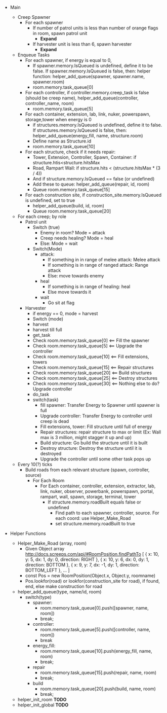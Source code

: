 - Main
  - Creep Spawner
    - For each spawner
      - If number of patrol units is less than number of orange flags in room, spawn patrol unit
        - **Expand**
      - If harvester unit is less than 6, spawn harvester
        - **Expand**
  - Enqueue Tasks
    - For each spawner, if energy is equal to 0,
      - If spawner.memory.IsQueued is undefined, define it to be false. If spawner.memory.IsQueued is false, then: helper function: helper_add_queue(spawner, spawner.name, spawner.room)
      - room.memory.task_queue[0]
    - For each controller, if controller.memory.creep_task is false (should be creep name), helper_add_queue(controller, controller_name, room)
      - room.memory.task_queue[5]
    - For each container, extension, lab, link, nuker, powerspawn, storage,tower when energy is 0
      - if structures.memory.IsQueued is undefined, define it to false. If structures.memory.IsQueued is false, then: helper_add_queue(energy_fill, name, structure.room)
      - Define name as Structure.id
      - room.memory.task_queue[10]
    - For each structure, check if it needs repair:
      - Tower, Extension, Controller, Spawn, Container: if structure.htis<structure.hitsMax
      - Road, Rampart Wall: if structure.hits < (structure.hitsMax * (3 / 4))
      - And if structure.memory.IsQueued == false (or undefined)
      - Add these to queue: helper_add_queue(repair, id, room)
      - Queue room.memory.task_queue[15]
    - For each construction site, if construction_site.memory.IsQueued is undefined, set to true
      -  helper_add_queue(build, id, room)
      - Queue room.memory.task_queue[20]
  - For each creep; by role
    - Patrol unit
      - Switch (true)
        - Enemy in room? Mode = attack
        - Creep needs healing? Mode = heal
        - Else: Mode = wait
      - Switch(Mode)
        - attack:
          - If something in in range of melee attack: Melee attack
          - If something is in range of ranged attack: Range attack
          - Else: move towards enemy
        - heal
          - If something is in range of healing: heal
          - Else move towards it
        - wait
          - Go sit at flag
    - Harvester
      - if energy == 0, mode = harvest
      - Switch (mode)
       - harvest
        - harvest till full
       - get_task
        - Check room.memory.task_queue[0] <== Fill the spawner
        - Check room.memory.task_queue[5] <== Upgrade the controller
        - Check room.memory.task_queue[10] <== Fill extensions, towers
        - Check room.memory.task_queue[15] <== Repair structures
        - Check room.memory.task_queue[20] <== Build structures
        - Check room.memory.task_queue[25] <== Destroy structures
        - Check room.memory.task_queue[30] <== Nothing else to do? Upgrade controller
       - do_task
        - switch(task)
          - fill spawner: Transfer Energy to Spawner until spawner is full
          - Upgrade controller: Transfer Energy to controller until creep is dead
          - Fill extensions, tower: Fill structure until full of energy
          - Repair structures: repair structure to max or limit (Ex: Wall max is 3 million, might stagger it up and up)
          - Build structure: Go build the structure until it is built
          - Destroy structure: Destroy the structure until it is destroyed
          - Upgrade the controller until some other task pops up
  - Every 10(?) ticks
    - Build roads from each relevant structure (spawn, controller, source)
      - For Each Room
        - For Each container, controller, extension, extractor, lab, link, nuker, observer, powerbank, powerspawn, portal, rampart, wall, spawn, storage, terminal, tower
          - If structure.memory.roadBuilt equals false or undefined
            - Find path to each spawner, controller, source. For each coord: use Helper_Make_Road
            - set structure.memory.roadBuilt to true


- Helper Functions
  - Helper_Make_Road (array, room)
    - Given Object array http://docs.screeps.com/api/#RoomPosition.findPathTo
          [
            { x: 10, y: 5, dx: 1,  dy: 0, direction: RIGHT },
            { x: 10, y: 6, dx: 0,  dy: 1, direction: BOTTOM },
            { x: 9,  y: 7, dx: -1, dy: 1, direction: BOTTOM_LEFT },
            ...
          ]
    - const Pos = new RoomPosition(Object.x, Object.y, roomname)
    - Pos.lookfor(road) or lookfor(construction_site for road), if found, end, else make construction for road
  - helper_add_queue(type, name/id, room)
    - switch(type)
      - spawner:
        - room.memory.task_queue[0].push([spawner, name, room])
        - break;
      - controller:
        - room.memory.task_queue[5].push([controller, name, room])
         - break
      - energy_fill:
        - room.memory.task_queue[10].push(energy_fill, name, room)
        - break;
      - repair
        - room.memory.task_queue[15].push(repair, name, room)
        - break;
      - build
        - room.memory.task_queue[20].push(build, name, room)
        - break;
  - helper_init_room **TODO**
  - helper_init_global **TODO**
